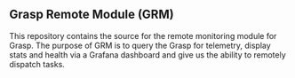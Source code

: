 ## Grasp Remote Module (GRM)
This repository contains the source for the remote monitoring module for Grasp. The purpose of GRM is to query the Grasp for telemetry, display stats and health via a Grafana dashboard and give us the ability to remotely dispatch tasks.
